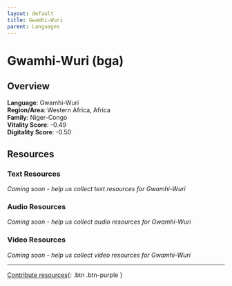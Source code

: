 ```yaml
---
layout: default
title: Gwamhi-Wuri
parent: Languages
---
```


# Gwamhi-Wuri (bga)

## Overview

**Language**: Gwamhi-Wuri  
**Region/Area**: Western Africa, Africa  
**Family**: Niger-Congo  
**Vitality Score**: -0.49  
**Digitality Score**: -0.50  

## Resources

### Text Resources
*Coming soon - help us collect text resources for Gwamhi-Wuri*

### Audio Resources
*Coming soon - help us collect audio resources for Gwamhi-Wuri*

### Video Resources
*Coming soon - help us collect video resources for Gwamhi-Wuri*

---

[Contribute resources](https://fairtrain.github.io/){: .btn .btn-purple }
